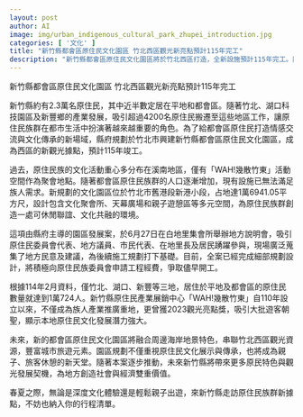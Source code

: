 ```yaml
---
layout: post
author: AI
image: img/urban_indigenous_cultural_park_zhupei_introduction.jpg
categories: [ '文化' ]
title: "新竹縣都會區原住民文化園區 竹北西區觀光新亮點預計115年完工"
description: "新竹縣都會區原住民文化園區將於竹北西區打造，全新設施預計115年完工。園區納入文化聚會、親子遊憩與天幕廣場，服務逐漸增長的都會原住民人口，創造文化交流與休閒旅遊據點。結合地方特色與產業推廣，成為西區觀光新亮點，為地方帶來更多原民文化與經濟發展契機。"
---
```

新竹縣都會區原住民文化園區 竹北西區觀光新亮點預計115年完工

新竹縣約有2.3萬名原住民，其中近半數定居在平地和都會區。隨著竹北、湖口科技園區及新豐鄉的產業發展，吸引超過4200名原住民搬遷至這些地區工作，讓原住民族群在都市生活中扮演著越來越重要的角色。為了給都會區原住民打造情感交流與文化傳承的新場域，縣府規劃於竹北市興建新竹縣都會區原住民文化園區，成為西區的新觀光據點，預計115年竣工。

過去，原住民族的文化活動重心多分布在溪南地區，僅有「WAH!幾散竹東」活動空間作為聚會地點。隨著都會區原住民族群的人口逐漸增加，現有設施已無法滿足族人需求。新規劃的文化園區位於竹北市舊港段新港小段，占地達1萬6941.05平方尺，設計包含文化聚會所、天幕廣場和親子遊憩區等多元空間，為原住民族群創造一處可休閒聯誼、文化共融的環境。

這項由縣府主導的園區發展案，於6月27日在白地里集會所舉辦地方說明會，吸引原住民委員會代表、地方議員、市民代表、在地里長及居民踴躍參與，現場廣泛蒐集了地方民意及建議，為後續施工規劃打下基礎。目前，全案已經完成細部規劃設計，將積極向原住民族委員會申請工程經費，爭取儘早開工。

根據114年2月資料，僅竹北、湖口、新豐等三地，居住於平地及都會區的原住民數量就達到1萬724人。新竹縣原住民產業展銷中心「WAH!幾散竹東」自110年設立以來，不僅成為族人產業推廣重地，更曾獲2023觀光亮點獎，吸引大批遊客朝聖，顯示本地原住民文化發展潛力強大。

未來，新的都會區原住民文化園區將融合周邊海岸地景特色，串聯竹北西區觀光資源，豐富城市旅遊元素。園區規劃不僅重視原住民文化展示與傳承，也將成為親子、旅客休憩的新天堂。隨著本案逐步推動，未來新竹縣將帶來更多原民特色與觀光發展契機，為地方創造社會與經濟雙重價值。

春夏之際，無論是深度文化體驗還是輕鬆親子出遊，來新竹縣走訪原住民族群新據點，不妨也納入你的行程清單。